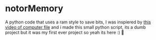 # notorMemory
A python code that uses a ram style to save bits, I was inspiered by
<a href="https://www.youtube.com/watch?v=XETZoRYdtkw">this video of computer file</a> and i made this small python script, its
a dumb project but it was my first ever project so yeah its here :) :poop:
